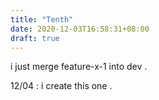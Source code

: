 ```yaml
---
title: "Tenth"
date: 2020-12-03T16:58:31+08:00
draft: true
---
```


i just merge feature-x-1 into dev .

12/04 :
i create this one .